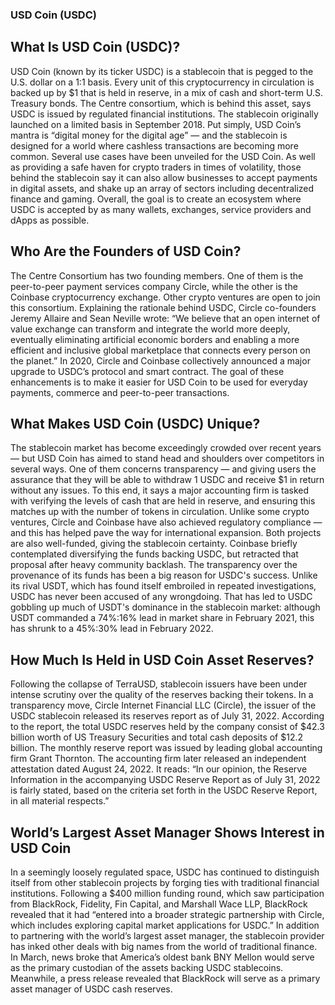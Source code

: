 ﻿
















### USD Coin (USDC)
## What Is USD Coin (USDC)?
USD Coin (known by its ticker USDC) is a stablecoin that is pegged to the U.S. dollar on a 1:1 basis. Every unit of this cryptocurrency in circulation is backed up by $1 that is held in reserve, in a mix of cash and short-term U.S. Treasury bonds. The Centre consortium, which is behind this asset, says USDC is issued by regulated financial institutions.
The stablecoin originally launched on a limited basis in September 2018. Put simply, USD Coin’s mantra is “digital money for the digital age” — and the stablecoin is designed for a world where cashless transactions are becoming more common.
Several use cases have been unveiled for the USD Coin. As well as providing a safe haven for crypto traders in times of volatility, those behind the stablecoin say it can also allow businesses to accept payments in digital assets, and shake up an array of sectors including decentralized finance and gaming.
Overall, the goal is to create an ecosystem where USDC is accepted by as many wallets, exchanges, service providers and dApps as possible.

## Who Are the Founders of USD Coin?
The Centre Consortium has two founding members. One of them is the peer-to-peer payment services company Circle, while the other is the Coinbase cryptocurrency exchange. Other crypto ventures are open to join this consortium.
Explaining the rationale behind USDC, Circle co-founders Jeremy Allaire and Sean Neville wrote: “We believe that an open internet of value exchange can transform and integrate the world more deeply, eventually eliminating artificial economic borders and enabling a more efficient and inclusive global marketplace that connects every person on the planet.”
In 2020, Circle and Coinbase collectively announced a major upgrade to USDC’s protocol and smart contract. The goal of these enhancements is to make it easier for USD Coin to be used for everyday payments, commerce and peer-to-peer transactions.

## What Makes USD Coin (USDC) Unique?
The stablecoin market has become exceedingly crowded over recent years — but USD Coin has aimed to stand head and shoulders over competitors in several ways.
One of them concerns transparency — and giving users the assurance that they will be able to withdraw 1 USDC and receive $1 in return without any issues. To this end, it says a major accounting firm is tasked with verifying the levels of cash that are held in reserve, and ensuring this matches up with the number of tokens in circulation.
Unlike some crypto ventures, Circle and Coinbase have also achieved regulatory compliance — and this has helped pave the way for international expansion. Both projects are also well-funded, giving the stablecoin certainty.
Coinbase briefly contemplated diversifying the funds backing USDC, but retracted that proposal after heavy community backlash. The transparency over the provenance of its funds has been a big reason for USDC's success. Unlike its rival USDT, which has found itself embroiled in repeated investigations, USDC has never been accused of any wrongdoing. That has led to USDC gobbling up much of USDT's dominance in the stablecoin market: although USDT commanded a 74%:16% lead in market share in February 2021, this has shrunk to a 45%:30% lead in February 2022.

## How Much Is Held in USD Coin Asset Reserves?
Following the collapse of TerraUSD, stablecoin issuers have been under intense scrutiny over the quality of the reserves backing their tokens. In a transparency move, Circle Internet Financial LLC (Circle), the issuer of the USDC stablecoin released its reserves report as of July 31, 2022.
According to the report, the total USDC reserves held by the company consist of $42.3 billion worth of US Treasury Securities and total cash deposits of $12.2 billion. The monthly reserve report was issued by leading global accounting firm Grant Thornton.
The accounting firm later released an independent attestation dated August 24, 2022. It reads:
“In our opinion, the Reserve Information in the accompanying USDC Reserve Report as of July 31, 2022 is fairly stated, based on the criteria set forth in the USDC Reserve Report, in all material respects.”

## World’s Largest Asset Manager Shows Interest in USD Coin
In a seemingly loosely regulated space, USDC has continued to distinguish itself from other stablecoin projects by forging ties with traditional financial institutions.
Following a $400 million funding round, which saw participation from BlackRock, Fidelity, Fin Capital, and Marshall Wace LLP, BlackRock revealed that it had “entered into a broader strategic partnership with Circle, which includes exploring capital market applications for USDC.”
In addition to partnering with the world’s largest asset manager, the stablecoin provider has inked other deals with big names from the world of traditional finance. In March, news broke that America’s oldest bank BNY Mellon would serve as the primary custodian of the assets backing USDC stablecoins. Meanwhile, a press release revealed that BlackRock will serve as a primary asset manager of USDC cash reserves.



